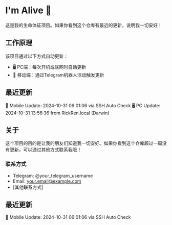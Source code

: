 # I'm Alive 👋

这是我的生命体征项目。如果你看到这个仓库有最近的更新，说明我一切安好！

## 工作原理

该项目通过以下方式自动更新：
- 🖥️ PC端：每次开机或联网时自动更新
- 📱 移动端：通过Telegram机器人活动触发更新

## 最近更新
📱 Mobile Update: 2024-10-31 06:01:06 via SSH Auto Check
🖥️ PC Update: 2024-10-31 13:56:36 from RickRen.local (Darwin)
## 关于

这个项目的目的是让我的朋友们知道我一切安好。如果你看到这个仓库超过一周没有更新，可以通过其他方式联系我哦！

### 联系方式

- Telegram: @your_telegram_username
- Email: your.email@example.com
- [其他联系方式]


## 最近更新
📱 Mobile Update: 2024-10-31 06:01:06 via SSH Auto Check
